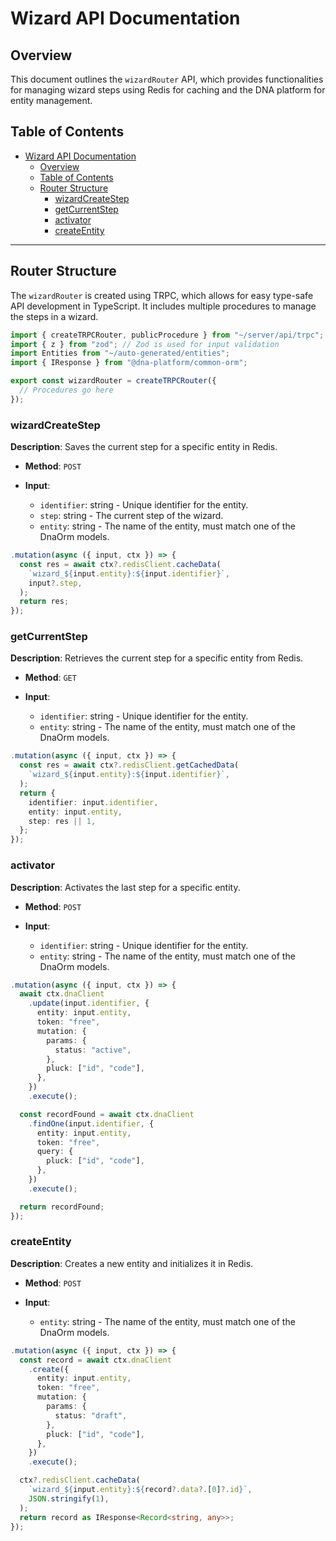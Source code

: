 # Wizard API Documentation

## Overview

This document outlines the `wizardRouter` API, which provides functionalities for managing wizard steps using Redis for caching and the DNA platform for entity management.

## Table of Contents

- [Wizard API Documentation](#wizard-api-documentation)
  - [Overview](#overview)
  - [Table of Contents](#table-of-contents)
  - [Router Structure](#router-structure)
    - [wizardCreateStep](#wizardcreatestep)
    - [getCurrentStep](#getcurrentstep)
    - [activator](#activator)
    - [createEntity](#createentity)

---

## Router Structure

The `wizardRouter` is created using TRPC, which allows for easy type-safe API development in TypeScript. It includes multiple procedures to manage the steps in a wizard.

```typescript
import { createTRPCRouter, publicProcedure } from "~/server/api/trpc";
import { z } from "zod"; // Zod is used for input validation
import Entities from "~/auto-generated/entities";
import { IResponse } from "@dna-platform/common-orm";

export const wizardRouter = createTRPCRouter({
  // Procedures go here
});
```

### wizardCreateStep

**Description**: Saves the current step for a specific entity in Redis.

- **Method**: `POST`

- **Input**:
  - `identifier`: string - Unique identifier for the entity.
  - `step`: string - The current step of the wizard.
  - `entity`: string - The name of the entity, must match one of the DnaOrm models.

```typescript
.mutation(async ({ input, ctx }) => {
  const res = await ctx?.redisClient.cacheData(
    `wizard_${input.entity}:${input.identifier}`,
    input?.step,
  );
  return res;
});
```

### getCurrentStep

**Description**: Retrieves the current step for a specific entity from Redis.

- **Method**: `GET`

- **Input**:
  - `identifier`: string - Unique identifier for the entity.
  - `entity`: string - The name of the entity, must match one of the DnaOrm models.

```typescript
.mutation(async ({ input, ctx }) => {
  const res = await ctx?.redisClient.getCachedData(
    `wizard_${input.entity}:${input.identifier}`,
  );
  return {
    identifier: input.identifier,
    entity: input.entity,
    step: res || 1,
  };
});
```

### activator

**Description**: Activates the last step for a specific entity.

- **Method**: `POST`

- **Input**:
  - `identifier`: string - Unique identifier for the entity.
  - `entity`: string - The name of the entity, must match one of the DnaOrm models.

```typescript
.mutation(async ({ input, ctx }) => {
  await ctx.dnaClient
    .update(input.identifier, {
      entity: input.entity,
      token: "free",
      mutation: {
        params: {
          status: "active",
        },
        pluck: ["id", "code"],
      },
    })
    .execute();

  const recordFound = await ctx.dnaClient
    .findOne(input.identifier, {
      entity: input.entity,
      token: "free",
      query: {
        pluck: ["id", "code"],
      },
    })
    .execute();

  return recordFound;
});
```

### createEntity

**Description**: Creates a new entity and initializes it in Redis.

- **Method**: `POST`

- **Input**:
  - `entity`: string - The name of the entity, must match one of the DnaOrm models.

```typescript
.mutation(async ({ input, ctx }) => {
  const record = await ctx.dnaClient
    .create({
      entity: input.entity,
      token: "free",
      mutation: {
        params: {
          status: "draft",
        },
        pluck: ["id", "code"],
      },
    })
    .execute();

  ctx?.redisClient.cacheData(
    `wizard_${input.entity}:${record?.data?.[0]?.id}`,
    JSON.stringify(1),
  );
  return record as IResponse<Record<string, any>>;
});


